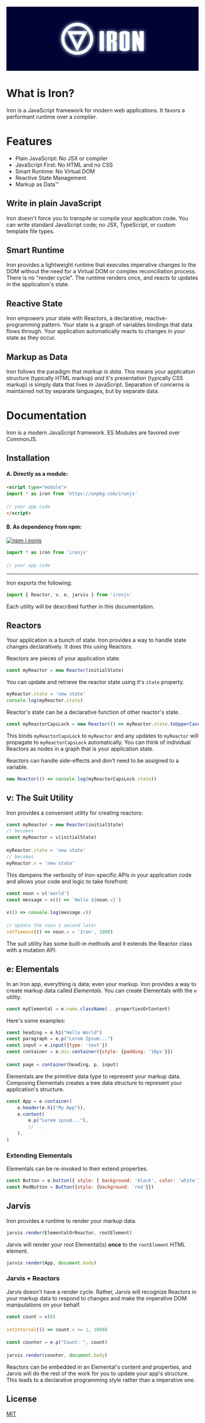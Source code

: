 <p>
	<a href="https://ironjs.org">
		<img alt="Modern Web Applications: IronJS" src="https://raw.githubusercontent.com/ironjs/iron/master/Banner.png">
	</a>
</p>


# What is Iron?

Iron is a JavaScript framework for modern web applications. It favors a performant runtime over a compiler.

# Features

* Plain JavaScript: No JSX or compiler
* JavaScript First: No HTML and no CSS
* Smart Runtime: No Virtual DOM
* Reactive State Management
* Markup as Data™

## Write in plain JavaScript

Iron doesn't force you to transpile or compile your application code. You can write standard JavaScript code; no JSX, TypeScript, or custom template file types.

## Smart Runtime

Iron provides a lightweight runtime that executes imperative changes to the DOM without the need for a Virtual DOM or complex reconciliation process. There is no "render cycle". The runtime renders once, and reacts to updates in the application's state.

## Reactive State

Iron empowers your state with Reactors, a declarative, reactive-programming pattern. Your state is a graph of variables bindings that data flows through. Your application automatically reacts to changes in your state as they occur.

## Markup as Data

Iron follows the paradigm that _markup is data_. This means your application structure (typically HTML markup) _and_ it's presentation (typically CSS markup) is simply data that lives in JavaScript. Separation of concerns is maintained not by separate languages, but by separate data.

# Documentation

Iron is a modern JavaScript framework. ES Modules are favored over CommonJS.

## Installation

#### A. Directly as a module:

```html
<script type="module">
import * as iron from 'https://unpkg.com/ironjs'

// your app code
</script>
```

#### B. As dependency from npm:

[![npm i ironjs](https://nodei.co/npm/ironjs.png?mini=true)](https://npmjs.org/package/ironjs/)

```js
import * as iron from 'ironjs'

// your app code
```

---

Iron exports the following:

```js
import { Reactor, v, e, jarvis } from 'ironjs'
```

Each utility will be described further in this documentation.

## Reactors

Your application is a bunch of state. Iron provides a way to handle state changes declaratively. It does this using Reactors.

Reactors are pieces of your application state.

```js
const myReactor = new Reactor(initialState)
```

You can update and retrieve the reactor state using it's `state` property.

```js
myReactor.state = 'new state'
console.log(myReactor.state)
```

Reactor's state can be a declarative function of other reactor's state.

```js
const myReactorCapsLock = new Reactor(() => myReactor.state.toUpperCase())
```

This binds `myReactorCapsLock` to `myReactor` and any updates to `myReactor` will propagate to `myReactorCapsLock` automatically. You can think of individual Reactors as nodes in a graph that is your application state.

Reactors can handle side-effects and don't need to be assigned to a variable.

```js
new Reactor(() => console.log(myReactorCapsLock.state))
```

## v: The Suit Utility

Iron provides a convenient utility for creating reactors:

```js
const myReactor = new Reactor(initialState)
// becomes
const myReactor = v(initialState)

myReactor.state = 'new state'
// becomes
myReactor.v = 'new state'
```

This dampens the verbosity of Iron-specific APIs in your application code and allows your code and logic to take forefront:

```js
const noun = v('world')
const message = v(() => `Hello ${noun.v}`)

v(() => console.log(message.v))

// Update the noun 1 second later
setTimeout(() => noun.v = 'Iron', 1000)
```

The suit utility has some built-in methods and it extends the Reactor class with a mutation API.

## e: Elementals

In an Iron app, everything is data; even your markup. Iron provides a way to create markup data called _Elementals_. You can create Elementals with the `e` utility.

```js
const myElemental = e.name.className(...propertiesOrContent)
```

Here's some examples:

```js
const heading = e.h1("Hello World")
const paragraph = e.p("Lorem Ipsum...")
const input = e.input({type: 'text'})
const container = e.div.container({style: {padding: '10px'}})

const page = container(heading, p, input)
```

Elementals are the primitive data type to represent your markup data. Composing Elementals creates a tree data structure to represent your application's structure.

```js
const App = e.container(
	e.header(e.h1("My App")),
	e.content(
		e.p("Lorem ipsum..."),
		// ...
	),
)
```

### Extending Elementals

Elementals can be re-invoked to their extend properties.

```js
const Button = e.button({ style: { background: 'black', color: 'white'}})
const RedButton = Button({style: {background: 'red'}})
```

## Jarvis

Iron provides a runtime to render your markup data.

```js
jarvis.render(ElementalOrReactor, rootElement)
```

Jarvis will render your root Elemental(s) **once** to the `rootElement` HTML element.

```js
jarvis.render(App, document.body)
```

### Jarvis + Reactors

Jarvis doesn't have a render cycle. Rather, Jarvis will recognize Reactors in your markup data to respond to changes and make the imperative DOM manipulations on your behalf.

```js
const count = v(0)

setInterval(() => count.v += 1, 1000)

const counter = e.p("Count: ", count)

jarvis.render(counter, document.body)
```

Reactors can be embedded in an Elemental's content and properties, and Jarvis will do the rest of the work for you to update your app's structure. This leads to a declarative programming style rather than a imperative one.

## License

[MIT](LICENSE)
